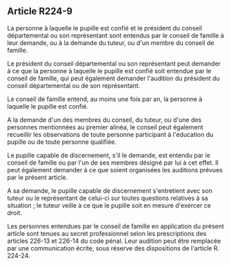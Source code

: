 ## Article R224-9

La personne à laquelle le pupille est confié et le président du conseil départemental ou son représentant sont
entendus par le conseil de famille à leur demande, ou à la demande du tuteur, ou d'un membre du conseil de
famille.

Le président du conseil départemental ou son représentant peut demander à ce que la personne à laquelle le
pupille est confié soit entendue par le conseil de famille, qui peut également demander l'audition du président
du conseil départemental ou de son représentant.

Le conseil de famille entend, au moins une fois par an, la personne à laquelle le pupille est confié.

A la demande d'un des membres du conseil, du tuteur, ou d'une des personnes mentionnées au premier
alinéa, le conseil peut également recueillir les observations de toute personne participant à l'éducation du
pupille ou de toute personne qualifiée.

Le pupille capable de discernement, s'il le demande, est entendu par le conseil de famille ou par l'un de ses
membres désigné par lui à cet effet. Il peut également demander à ce que soient organisées les auditions
prévues par le présent article.


A sa demande, le pupille capable de discernement s'entretient avec son tuteur ou le représentant de celui-ci
sur toutes questions relatives à sa situation ; le tuteur veille à ce que le pupille soit en mesure d'exercer ce
droit.

Les personnes entendues par le conseil de famille en application du présent article sont tenues au secret
professionnel selon les prescriptions des articles 226-13 et 226-14 du code pénal. Leur audition peut être
remplacée par une communication écrite, sous réserve des dispositions de l'article R. 224-24.

